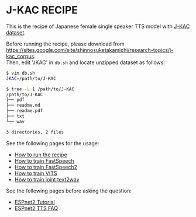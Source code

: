 # J-KAC RECIPE

This is the recipe of Japanese female single speaker TTS model with [J-KAC dataset](https://sites.google.com/site/shinnosuketakamichi/research-topics/j-kac_corpus).

Before running the recipe, please download from https://sites.google.com/site/shinnosuketakamichi/research-topics/j-kac_corpus.  
Then, edit 'JKAC' in `db.sh` and locate unzipped dataset as follows:

```bash
$ vim db.sh
JKAC=/path/to/J-KAC

$ tree -L 1 /path/to/J-KAC
/path/to/J-KAC
├── pdf
├── readme.md
├── readme.pdf
├── txt
└── wav

3 directories, 2 files
```

See the following pages for the usage:
- [How to run the recipe](../../TEMPLATE/tts1/README.md#how-to-run)
- [How to train FastSpeech](../../TEMPLATE/tts1/README.md#fastspeech-training)
- [How to train FastSpeech2](../../TEMPLATE/tts1/README.md#fastspeech2-training)
- [How to train VITS](../../TEMPLATE/tts1/README.md#vits-training)
- [How to train joint text2wav](../../TEMPLATE/tts1/README.md#joint-text2wav-training)

See the following pages before asking the question:
- [ESPnet2 Tutorial](https://espnet.github.io/espnet/espnet2_tutorial.html)
- [ESPnet2 TTS FAQ](../../TEMPLATE/tts1/README.md#faq)
